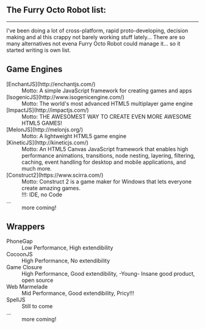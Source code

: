 ## The Furry Octo Robot list:
-------------------------

I've been doing a lot of cross-platform, rapid proto-developing, decision making 
and al this crappy not barely working stuff lately...
There are so many alternatives not evena Furry Octo Robot could manage it...
so it started writing is own list.


Game Engines
-------------------------------
<dl>
  <dt>[EnchantJS](http://enchantjs.com/)</dt>
  <dd>Motto: A simple JavaScript framework for creating games and apps</dd>
  <dt>[IsogenicJS](http://www.isogenicengine.com/)</dt>
  <dd>Motto: The world's most advanced HTML5 multiplayer game engine</dd>
  <dt>[ImpactJS](http://impactjs.com/)</dt>
  <dd>Motto: THE AWESOMEST WAY TO CREATE EVEN MORE AWESOME HTML5 GAMES!</dd>
  <dt>[MelonJS](http://melonjs.org/)</dt>
  <dd>Motto: A lightweight HTML5 game engine</dd>
  <dt>[KineticJS](http://kineticjs.com/)</dt>
  <dd>Motto: An HTML5 Canvas JavaScript framework that enables high performance animations, transitions, node nesting, layering, filtering, caching, event handling for desktop and mobile applications, and much more.</dd>
  <dt>[Construct2](https://www.scirra.com/)</dt>
  <dd>Motto: Construct 2 is a game maker for Windows that lets everyone create amazing games.</dd>
<dd>!!!: IDE, no Code</dd>
  <dt>...</dt>
  <dd>more coming!</dd>
</dl>


Wrappers
-------------------------------

<dl>
  <dt>PhoneGap</dt>
  <dd>Low Performance, High extendibility</dd>
  <dt>CocoonJS</dt>
  <dd>High Performance, No extendibility</dd>
  <dt>Game Closure</dt>
  <dd>High Performance, Good extendibility, -Young- Insane good product, open source</dd>
  <dt>Web Marmelade</dt>
  <dd>Mid Performance, Good extendibility, Pricy!!!</dd>
  <dt>SpellJS</dt>
  <dd>Still to come</dd>
  <dt>...</dt>
  <dd>more coming!</dd>
</dl>

